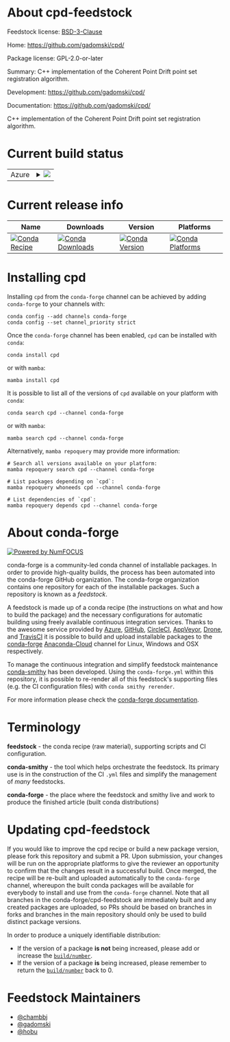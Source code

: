 About cpd-feedstock
===================

Feedstock license: [BSD-3-Clause](https://github.com/conda-forge/cpd-feedstock/blob/main/LICENSE.txt)

Home: https://github.com/gadomski/cpd/

Package license: GPL-2.0-or-later

Summary: C++ implementation of the Coherent Point Drift point set registration algorithm.

Development: https://github.com/gadomski/cpd/

Documentation: https://github.com/gadomski/cpd/

C++ implementation of the Coherent Point Drift point set registration algorithm.


Current build status
====================


<table>
    
  <tr>
    <td>Azure</td>
    <td>
      <details>
        <summary>
          <a href="https://dev.azure.com/conda-forge/feedstock-builds/_build/latest?definitionId=11186&branchName=main">
            <img src="https://dev.azure.com/conda-forge/feedstock-builds/_apis/build/status/cpd-feedstock?branchName=main">
          </a>
        </summary>
        <table>
          <thead><tr><th>Variant</th><th>Status</th></tr></thead>
          <tbody><tr>
              <td>linux_64</td>
              <td>
                <a href="https://dev.azure.com/conda-forge/feedstock-builds/_build/latest?definitionId=11186&branchName=main">
                  <img src="https://dev.azure.com/conda-forge/feedstock-builds/_apis/build/status/cpd-feedstock?branchName=main&jobName=linux&configuration=linux%20linux_64_" alt="variant">
                </a>
              </td>
            </tr><tr>
              <td>osx_64</td>
              <td>
                <a href="https://dev.azure.com/conda-forge/feedstock-builds/_build/latest?definitionId=11186&branchName=main">
                  <img src="https://dev.azure.com/conda-forge/feedstock-builds/_apis/build/status/cpd-feedstock?branchName=main&jobName=osx&configuration=osx%20osx_64_" alt="variant">
                </a>
              </td>
            </tr><tr>
              <td>win_64</td>
              <td>
                <a href="https://dev.azure.com/conda-forge/feedstock-builds/_build/latest?definitionId=11186&branchName=main">
                  <img src="https://dev.azure.com/conda-forge/feedstock-builds/_apis/build/status/cpd-feedstock?branchName=main&jobName=win&configuration=win%20win_64_" alt="variant">
                </a>
              </td>
            </tr>
          </tbody>
        </table>
      </details>
    </td>
  </tr>
</table>

Current release info
====================

| Name | Downloads | Version | Platforms |
| --- | --- | --- | --- |
| [![Conda Recipe](https://img.shields.io/badge/recipe-cpd-green.svg)](https://anaconda.org/conda-forge/cpd) | [![Conda Downloads](https://img.shields.io/conda/dn/conda-forge/cpd.svg)](https://anaconda.org/conda-forge/cpd) | [![Conda Version](https://img.shields.io/conda/vn/conda-forge/cpd.svg)](https://anaconda.org/conda-forge/cpd) | [![Conda Platforms](https://img.shields.io/conda/pn/conda-forge/cpd.svg)](https://anaconda.org/conda-forge/cpd) |

Installing cpd
==============

Installing `cpd` from the `conda-forge` channel can be achieved by adding `conda-forge` to your channels with:

```
conda config --add channels conda-forge
conda config --set channel_priority strict
```

Once the `conda-forge` channel has been enabled, `cpd` can be installed with `conda`:

```
conda install cpd
```

or with `mamba`:

```
mamba install cpd
```

It is possible to list all of the versions of `cpd` available on your platform with `conda`:

```
conda search cpd --channel conda-forge
```

or with `mamba`:

```
mamba search cpd --channel conda-forge
```

Alternatively, `mamba repoquery` may provide more information:

```
# Search all versions available on your platform:
mamba repoquery search cpd --channel conda-forge

# List packages depending on `cpd`:
mamba repoquery whoneeds cpd --channel conda-forge

# List dependencies of `cpd`:
mamba repoquery depends cpd --channel conda-forge
```


About conda-forge
=================

[![Powered by
NumFOCUS](https://img.shields.io/badge/powered%20by-NumFOCUS-orange.svg?style=flat&colorA=E1523D&colorB=007D8A)](https://numfocus.org)

conda-forge is a community-led conda channel of installable packages.
In order to provide high-quality builds, the process has been automated into the
conda-forge GitHub organization. The conda-forge organization contains one repository
for each of the installable packages. Such a repository is known as a *feedstock*.

A feedstock is made up of a conda recipe (the instructions on what and how to build
the package) and the necessary configurations for automatic building using freely
available continuous integration services. Thanks to the awesome service provided by
[Azure](https://azure.microsoft.com/en-us/services/devops/), [GitHub](https://github.com/),
[CircleCI](https://circleci.com/), [AppVeyor](https://www.appveyor.com/),
[Drone](https://cloud.drone.io/welcome), and [TravisCI](https://travis-ci.com/)
it is possible to build and upload installable packages to the
[conda-forge](https://anaconda.org/conda-forge) [Anaconda-Cloud](https://anaconda.org/)
channel for Linux, Windows and OSX respectively.

To manage the continuous integration and simplify feedstock maintenance
[conda-smithy](https://github.com/conda-forge/conda-smithy) has been developed.
Using the ``conda-forge.yml`` within this repository, it is possible to re-render all of
this feedstock's supporting files (e.g. the CI configuration files) with ``conda smithy rerender``.

For more information please check the [conda-forge documentation](https://conda-forge.org/docs/).

Terminology
===========

**feedstock** - the conda recipe (raw material), supporting scripts and CI configuration.

**conda-smithy** - the tool which helps orchestrate the feedstock.
                   Its primary use is in the construction of the CI ``.yml`` files
                   and simplify the management of *many* feedstocks.

**conda-forge** - the place where the feedstock and smithy live and work to
                  produce the finished article (built conda distributions)


Updating cpd-feedstock
======================

If you would like to improve the cpd recipe or build a new
package version, please fork this repository and submit a PR. Upon submission,
your changes will be run on the appropriate platforms to give the reviewer an
opportunity to confirm that the changes result in a successful build. Once
merged, the recipe will be re-built and uploaded automatically to the
`conda-forge` channel, whereupon the built conda packages will be available for
everybody to install and use from the `conda-forge` channel.
Note that all branches in the conda-forge/cpd-feedstock are
immediately built and any created packages are uploaded, so PRs should be based
on branches in forks and branches in the main repository should only be used to
build distinct package versions.

In order to produce a uniquely identifiable distribution:
 * If the version of a package **is not** being increased, please add or increase
   the [``build/number``](https://docs.conda.io/projects/conda-build/en/latest/resources/define-metadata.html#build-number-and-string).
 * If the version of a package **is** being increased, please remember to return
   the [``build/number``](https://docs.conda.io/projects/conda-build/en/latest/resources/define-metadata.html#build-number-and-string)
   back to 0.

Feedstock Maintainers
=====================

* [@chambbj](https://github.com/chambbj/)
* [@gadomski](https://github.com/gadomski/)
* [@hobu](https://github.com/hobu/)

